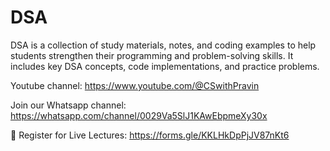 # DSA
DSA is a collection of study materials, notes, and coding examples to help students strengthen their programming and problem-solving skills. It includes key DSA concepts, code implementations, and practice problems.  

Youtube channel: https://www.youtube.com/@CSwithPravin

Join our Whatsapp channel: https://whatsapp.com/channel/0029Va5SlJ1KAwEbpmeXy30x

📌 Register for Live Lectures: https://forms.gle/KKLHkDpPjJV87nKt6

